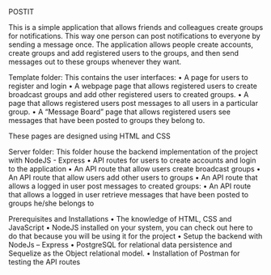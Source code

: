 POSTIT

  This is a simple application that allows friends and colleagues create groups for notifications. This way one person can post notifications to everyone by sending a message once. The application allows people create accounts, create groups and add registered users to the groups, and then send messages out to these groups whenever they want.

Template folder:
This contains the user interfaces:
•	A page for users to register and login
•	A webpage page that allows registered users to create broadcast groups and add other registered users to created groups.
•	A page that allows registered users post messages to all users in a particular group.
•	A “Message Board” page that allows registered users see messages that have been posted to groups they belong to.

These pages are designed using HTML and CSS 

Server folder:
This folder house the backend implementation of the project with NodeJS - Express
•	API routes for users to create accounts and login to the application
•	An API route that allow users create broadcast groups
•	An API route that allow users add other users to groups
•	An API route that allows a logged in user post messages to created groups:
•	An API route that allows a logged in user retrieve messages that have been posted to groups he/she belongs to


Prerequisites and Installations
•	The knowledge of HTML, CSS and JavaScript 
•	NodeJS installed on your system, you can check out here to do that because you will be using it for the project
•	Setup the backend with NodeJs – Express
•	PostgreSQL for relational data persistence and Sequelize as the Object relational model.
•	Installation of Postman for testing the API routes


